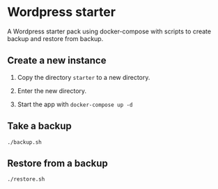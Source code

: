 # Wordpress starter

A Wordpress starter pack using docker-compose with scripts to create backup and restore from backup.


## Create a new instance

1. Copy the directory `starter` to a new directory.

2. Enter the new directory.

3. Start the app with `docker-compose up -d`


## Take a backup

`./backup.sh`


## Restore from a backup

`./restore.sh`
